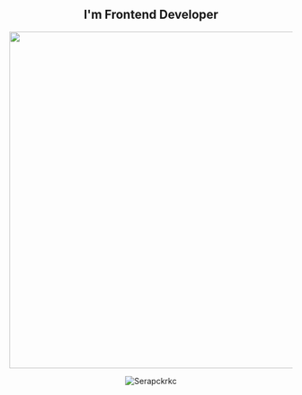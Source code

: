 <h2 align="center">I'm <b>Frontend Developer</b></i></h2>
<p align="center">
   <img src="https://media.giphy.com/media/L1R1tvI9svkIWwpVYr/giphy.gif" width="600" />
</p>

<p align="center">
<img src="https://github-readme-stats.vercel.app/api/top-langs?username=Serapckrkc&show_icons=true&theme=dark&title_color=ffffff&text_color=ffffff&locale=en&layout=compact" alt="Serapckrkc" />
</p>
